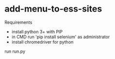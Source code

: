 # add-menu-to-ess-sites

Requirements
- install python 3+ with PIP
- in CMD run 'pip install selenium' as administrator
- install chromedriver for python


run run.py


